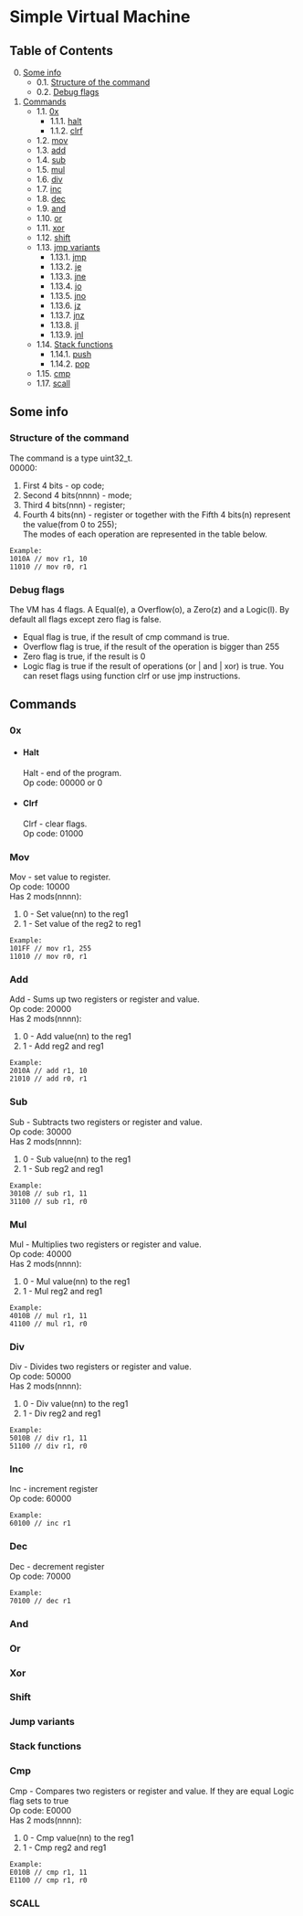 # Simple Virtual Machine
## Table of Contents
0. [Some info](#si)
   - 0.1. [Structure of the command](#sotc)
   - 0.2. [Debug flags](#df)
1. [Commands](#cmds)
   - 1.1. [0x](#Zero)
      - 1.1.1. [halt](#halt)
      - 1.1.2. [clrf](#clrf)
   - 1.2. [mov](#mov)
   - 1.3. [add](#add)
   - 1.4. [sub](#sub)
   - 1.5. [mul](#mul)
   - 1.6. [div](#div)
   - 1.7. [inc](#inc)
   - 1.8. [dec](#dec)
   - 1.9. [and](#and)
   - 1.10. [or](#or)
   - 1.11. [xor](#xor)
   - 1.12. [shift](#shift)
   - 1.13. [jmp variants](#jmpInstr)
      - 1.13.1. [jmp](#jmp)
      - 1.13.2. [je](#je)
      - 1.13.3. [jne](#jne)
      - 1.13.4. [jo](#jo)
      - 1.13.5. [jno](#jno)
      - 1.13.6. [jz](#jz)
      - 1.13.7. [jnz](#jnz)
      - 1.13.8. [jl](#jl)
      - 1.13.9. [jnl](#jnl)
   - 1.14. [Stack functions](#stk)
      - 1.14.1. [push](#push)
      - 1.14.2. [pop](#pop)
   - 1.15. [cmp](#cmp)
   - 1.17. [scall](#scall)

## Some info <a name="si"></a>
### Structure of the command <a name="sotc"></a>
The command is a type uint32_t. <br>
00000: <br>
1. First 4 bits - op code; <br>
2. Second 4 bits(nnnn) - mode; <br>
3. Third  4 bits(nnn) - register; <br>
4. Fourth 4 bits(nn) - register or
together with the Fifth 4 bits(n) represent the value(from 0 to 255); <br>
The modes of each operation are represented in the table below. <br>
```
Example:
1010A // mov r1, 10
11010 // mov r0, r1
```

### Debug flags <a name="df"></a>
The VM has 4 flags. A Equal(e), a Overflow(o), a Zero(z) and a Logic(l). By default all flags except zero flag is false. <br>
- Equal flag is true, if the result of cmp command is true.
- Overflow flag is true, if the result of the operation is bigger than 255
- Zero flag is true, if the result is 0
- Logic flag is true if the result of operations (or | and | xor) is true.
You can reset flags using function clrf or use jmp instructions.

## Commands <a name="cmds"></a>
### 0x <a name="Zero"></a>
   - #### Halt <a name="halt"></a>
     Halt - end of the program. <br>
     Op code: 00000 or 0 <br>
   - #### Clrf <a name="clrf"></a>
     Clrf - clear flags. <br>
     Op code: 01000 <br>

### Mov <a name="mov"></a>
Mov - set value to register. <br>
Op code: 10000 <br>
Has 2 mods(nnnn): <br>
1. 0 - Set value(nn) to the reg1
2. 1 - Set value of the reg2 to reg1
```
Example:
101FF // mov r1, 255
11010 // mov r0, r1
```

### Add <a name="add"></a>
Add - Sums up two registers or register and value. <br>
Op code: 20000 <br>
Has 2 mods(nnnn): <br>
1. 0 - Add value(nn) to the reg1
2. 1 - Add reg2 and reg1
```
Example:
2010A // add r1, 10
21010 // add r0, r1
```

### Sub <a name="sub"></a>
Sub - Subtracts two registers or register and value. <br>
Op code: 30000 <br>
Has 2 mods(nnnn): <br>
1. 0 - Sub value(nn) to the reg1
2. 1 - Sub reg2 and reg1
```
Example:
3010B // sub r1, 11
31100 // sub r1, r0
```

### Mul <a name="mul"></a>
Mul - Multiplies two registers or register and value. <br>
Op code: 40000 <br>
Has 2 mods(nnnn): <br>
1. 0 - Mul value(nn) to the reg1
2. 1 - Mul reg2 and reg1
```
Example:
4010B // mul r1, 11
41100 // mul r1, r0
```

### Div <a name="div"></a>
Div - Divides two registers or register and value. <br>
Op code: 50000 <br>
Has 2 mods(nnnn): <br>
1. 0 - Div value(nn) to the reg1
2. 1 - Div reg2 and reg1
```
Example:
5010B // div r1, 11
51100 // div r1, r0
```

### Inc <a name="inc"></a>
Inc - increment register <br>
Op code: 60000 <br>
```
Example:
60100 // inc r1
```

### Dec <a name="dec"></a>
Dec - decrement register <br>
Op code: 70000 <br>
```
Example:
70100 // dec r1
```

### And <a name="and"></a>

### Or <a name="or"></a>

### Xor <a name="xor"></a>

### Shift <a name="shift"></a>

### Jump variants <a name="jumpInstr"></a>

### Stack functions <a name="stk"></a>

### Cmp <a name="cmp"></a>
Cmp - Compares two registers or register and value. If they are equal Logic flag sets to true <br>
Op code: E0000 <br>
Has 2 mods(nnnn): <br>
1. 0 - Cmp value(nn) to the reg1
2. 1 - Cmp reg2 and reg1
```
Example:
E010B // cmp r1, 11
E1100 // cmp r1, r0
```

### SCALL <a name="scall"></a>
